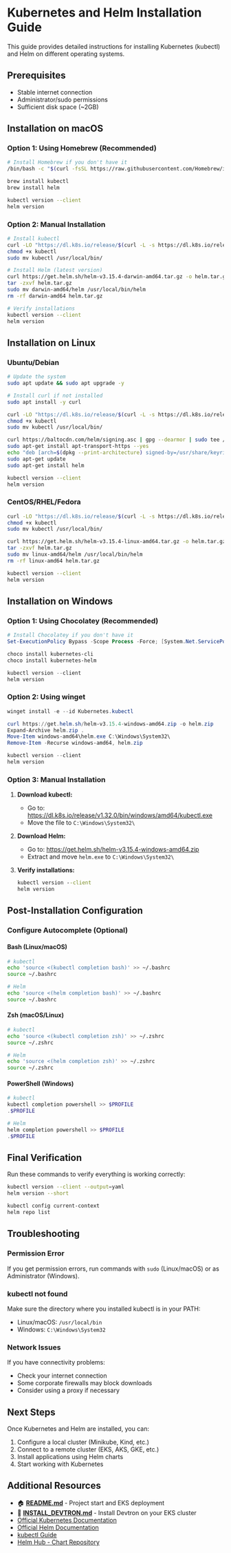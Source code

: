 # Kubernetes and Helm Installation Guide

This guide provides detailed instructions for installing Kubernetes (kubectl) and Helm on different operating systems.

## Prerequisites

- Stable internet connection
- Administrator/sudo permissions
- Sufficient disk space (~2GB)

## Installation on macOS

### Option 1: Using Homebrew (Recommended)

```bash
# Install Homebrew if you don't have it
/bin/bash -c "$(curl -fsSL https://raw.githubusercontent.com/Homebrew/install/HEAD/install.sh)"

brew install kubectl
brew install helm

kubectl version --client
helm version
```

### Option 2: Manual Installation

```bash
# Install kubectl
curl -LO "https://dl.k8s.io/release/$(curl -L -s https://dl.k8s.io/release/stable.txt)/bin/darwin/amd64/kubectl"
chmod +x kubectl
sudo mv kubectl /usr/local/bin/

# Install Helm (latest version)
curl https://get.helm.sh/helm-v3.15.4-darwin-amd64.tar.gz -o helm.tar.gz
tar -zxvf helm.tar.gz
sudo mv darwin-amd64/helm /usr/local/bin/helm
rm -rf darwin-amd64 helm.tar.gz

# Verify installations
kubectl version --client
helm version
```

## Installation on Linux

### Ubuntu/Debian

```bash
# Update the system
sudo apt update && sudo apt upgrade -y

# Install curl if not installed
sudo apt install -y curl

curl -LO "https://dl.k8s.io/release/$(curl -L -s https://dl.k8s.io/release/stable.txt)/bin/linux/amd64/kubectl"
chmod +x kubectl
sudo mv kubectl /usr/local/bin/

curl https://baltocdn.com/helm/signing.asc | gpg --dearmor | sudo tee /usr/share/keyrings/helm.gpg > /dev/null
sudo apt-get install apt-transport-https --yes
echo "deb [arch=$(dpkg --print-architecture) signed-by=/usr/share/keyrings/helm.gpg] https://baltocdn.com/helm/stable/debian/ all main" | sudo tee /etc/apt/sources.list.d/helm-stable-debian.list
sudo apt-get update
sudo apt-get install helm

kubectl version --client
helm version
```

### CentOS/RHEL/Fedora

```bash
curl -LO "https://dl.k8s.io/release/$(curl -L -s https://dl.k8s.io/release/stable.txt)/bin/linux/amd64/kubectl"
chmod +x kubectl
sudo mv kubectl /usr/local/bin/

curl https://get.helm.sh/helm-v3.15.4-linux-amd64.tar.gz -o helm.tar.gz
tar -zxvf helm.tar.gz
sudo mv linux-amd64/helm /usr/local/bin/helm
rm -rf linux-amd64 helm.tar.gz

kubectl version --client
helm version
```

## Installation on Windows

### Option 1: Using Chocolatey (Recommended)

```powershell
# Install Chocolatey if you don't have it
Set-ExecutionPolicy Bypass -Scope Process -Force; [System.Net.ServicePointManager]::SecurityProtocol = [System.Net.ServicePointManager]::SecurityProtocol -bor 3072; iex ((New-Object System.Net.WebClient).DownloadString('https://chocolatey.org/install.ps1'))

choco install kubernetes-cli
choco install kubernetes-helm

kubectl version --client
helm version
```

### Option 2: Using winget

```powershell
winget install -e --id Kubernetes.kubectl

curl https://get.helm.sh/helm-v3.15.4-windows-amd64.zip -o helm.zip
Expand-Archive helm.zip .
Move-Item windows-amd64\helm.exe C:\Windows\System32\
Remove-Item -Recurse windows-amd64, helm.zip

kubectl version --client
helm version
```

### Option 3: Manual Installation

1. **Download kubectl:**
   - Go to: https://dl.k8s.io/release/v1.32.0/bin/windows/amd64/kubectl.exe
   - Move the file to `C:\Windows\System32\`

2. **Download Helm:**
   - Go to: https://get.helm.sh/helm-v3.15.4-windows-amd64.zip
   - Extract and move `helm.exe` to `C:\Windows\System32\`

3. **Verify installations:**
   ```cmd
   kubectl version --client
   helm version
   ```

## Post-Installation Configuration

### Configure Autocomplete (Optional)

#### Bash (Linux/macOS)
```bash
# kubectl
echo 'source <(kubectl completion bash)' >> ~/.bashrc
source ~/.bashrc

# Helm
echo 'source <(helm completion bash)' >> ~/.bashrc
source ~/.bashrc
```

#### Zsh (macOS/Linux)
```bash
# kubectl
echo 'source <(kubectl completion zsh)' >> ~/.zshrc
source ~/.zshrc

# Helm
echo 'source <(helm completion zsh)' >> ~/.zshrc
source ~/.zshrc
```

#### PowerShell (Windows)
```powershell
# kubectl
kubectl completion powershell >> $PROFILE
.$PROFILE

# Helm
helm completion powershell >> $PROFILE
.$PROFILE
```

## Final Verification

Run these commands to verify everything is working correctly:

```bash
kubectl version --client --output=yaml
helm version --short

kubectl config current-context
helm repo list
```

## Troubleshooting

### Permission Error
If you get permission errors, run commands with `sudo` (Linux/macOS) or as Administrator (Windows).

### kubectl not found
Make sure the directory where you installed kubectl is in your PATH:
- Linux/macOS: `/usr/local/bin`
- Windows: `C:\Windows\System32`

### Network Issues
If you have connectivity problems:
- Check your internet connection
- Some corporate firewalls may block downloads
- Consider using a proxy if necessary

## Next Steps

Once Kubernetes and Helm are installed, you can:
1. Configure a local cluster (Minikube, Kind, etc.)
2. Connect to a remote cluster (EKS, AKS, GKE, etc.)
3. Install applications using Helm charts
4. Start working with Kubernetes

## Additional Resources

- 🏠 **[README.md](README.md)** - Project start and EKS deployment
- 📖 **[INSTALL_DEVTRON.md](INSTALL_DEVTRON.md)** - Install Devtron on your EKS cluster
- [Official Kubernetes Documentation](https://kubernetes.io/docs/)
- [Official Helm Documentation](https://helm.sh/docs/)
- [kubectl Guide](https://kubectl.docs.kubernetes.io/)
- [Helm Hub - Chart Repository](https://hub.helm.sh/)
